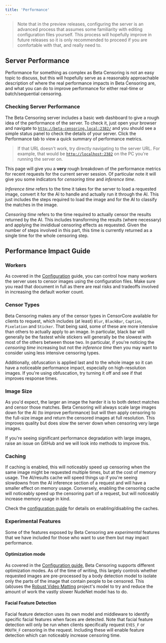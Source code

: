 ```yaml
---
title: 'Performance'
---
```


> Note that in the preview releases, configuring the server is an advanced process that assumes some familiarity with editing configuration files yourself.
> This process will hopefully improve in future releases so it is only recommended to proceed if you are comfortable with that, and really need to.

## Server Performance

Performance for something as complex as Beta Censoring is not an easy topic to discuss, but this will hopefully serve as a reasonably approachable description of where the real performance impacts in Beta Censoring are, and what you can do to improve performance for either real-time or batch/sequential censoring.

### Checking Server Performance

The Beta Censoring server includes a basic web dashboard to give a rough idea of the performance of the server. To check it, just open your browser and navigate to [`http://beta-censoring.local:2382/`](http://beta-censoring.local:2382/) and you should see a simple status panel to check the details of your server. Click the Performance tab to view a quick summary of performance metrics.

> If that URL doesn't work, try directly navigating to the server URL. For example, that would be [`http://localhost:2382`](http://localhost:2382) on the PC you're running the server on.

This page will give you a **very** rough breakdown of the performance metrics for recent requests for the current server session. Of particular note it will give you some indicators for _censoring time_ and _inference time_.

_Inference time_ refers to the time it takes for the server to load a requested image, convert it for the AI to handle and actually run it through the AI. This just includes the steps required to load the image and for the AI to classify the matches in the image.

_Censoring time_ refers to the time required to actually censor the results returned by the AI. This includes transforming the results (where necessary) and applying the invididual censoring effects as requested. Given the number of steps involved in this part, this time is currently returned as a single time for the whole censoring step.

## Performance Impact Guide

### Workers

As covered in the [Configuration](./configuration.md) guide, you can control how many workers the server uses to censor images using the configuration files. Make sure you read that document in full as there are real risks and tradeoffs involved in increasing the default worker count.

### Censor Types

Beta Censoring makes any of the censor types in CensorCore available for clients to request, which includes (at least) `Blur`, `BlackBar`, `Caption`, `Pixelation` and `Sticker`. That being said, some of these are more intensive than others to actually apply to an image. In particular, black bar will generally be the fastest while stickers will generally be the slowest with most of the others between those two. In particular, if you're noticing the _censoring time_ increasing but not the _inference time_ then you may want to consider using less intensive censoring types.

Additionally, obfuscation is applied last and to the whole image so it can have a noticeable performance impact, especially on high-resolution images. If you're using obfuscation, try turning it off and see if that improves response times.

### Image Size

As you'd expect, the larger an image the harder it is to both detect matches and censor those matches. Beta Censoring will always scale large images down for the AI (to improve performance) but will then apply censoring to the full-size image and return the censored images at full resolution. This improves quality but does slow the server down when censoring very large images.

If you're seeing significant performance degradation with large images, raise an issue on GitHub and we will look into methods to improve this.

### Caching

If caching is enabled, this will noticeably speed up censoring when the same image might be requested multiple times, but at the cost of memory usage. The AI/results cache will speed things up if you're seeing slowdowns from the AI inference section of a request and will have a smaller effect on memory usage. Conversely, enabling the censoring cache will noticeably speed up the censoring part of a request, but will noticeably increase memory usage in kind.

Check the [configuration guide](./configuration#caching-configuration) for details on enabling/disabling the caches.

### Experimental Features

Some of the features exposed by Beta Censoring are *experimental* features that we have included for those who want to use them but may impact performance.

#### Optimization mode

As covered in the [Configuration guide](./configuration.md), Beta Censoring supports different optimization modes. As of the time of writing, this largely controls whether requested images are pre-processed by a body detection model to isolate only the parts of the image that contain people to be censored. This (ab)uses the [Robust Video Matting](https://github.com/PeterL1n/RobustVideoMatting) project's model to try and reduce the amount of work the vastly slower NudeNet model has to do.

#### Facial Feature Detection

Facial feature detection uses its own model and middleware to identify specific facial features when faces are detected. Note that facial feature detection will only be run when clients specifically request `EYES_F` or `MOUTH_F` censoring in the request. Including these will enable feature detection which can noticeably increase censoring time.